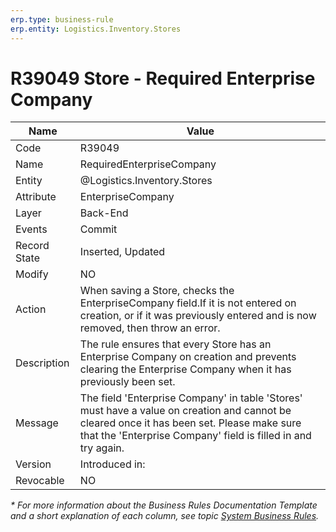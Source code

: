 ```yaml
---
erp.type: business-rule
erp.entity: Logistics.Inventory.Stores
---
```


# R39049 Store - Required Enterprise Company
| Name | Value |
| ---- | ----- |
| Code | R39049 |
| Name | RequiredEnterpriseCompany |
| Entity |@Logistics.Inventory.Stores |
| Attribute | EnterpriseCompany |
| Layer | Back-End |
| Events | Commit |
| Record State | Inserted, Updated |
| Modify | NO |
| Action | When saving a Store, checks the EnterpriseCompany field.If it is not entered on creation, or if it was previously entered and is now removed, then throw an error. |
| Description | The rule ensures that every Store has an Enterprise Company on creation and prevents clearing the Enterprise Company when it has previously been set. |
| Message |The field 'Enterprise Company' in table 'Stores' must have a value on creation and cannot be cleared once it has been set. Please make sure that the 'Enterprise Company' field is filled in and try again.|
| Version | Introduced in: |
| Revocable | NO |


*\* For more information about the Business Rules Documentation Template and a short explanation of each column, see
topic [System Business Rules](../templates/template-description-system-business-rules.md).*
